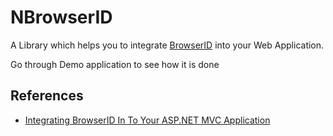 NBrowserID
===========

A Library which helps you to integrate [BrowserID](https://browserid.org) into your Web Application.

Go through Demo application to see how it is done

References
----------
* [Integrating BrowserID In To Your ASP.NET MVC Application](http://www.rajeeshcv.com/post/details/46/integrating-browserid-in-to-your-asp-net-mvc-application)




